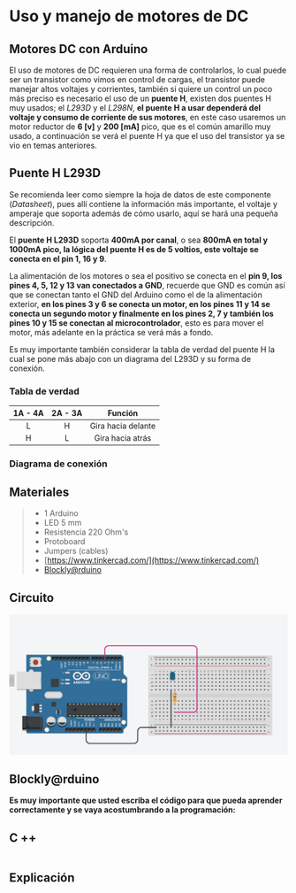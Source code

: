 # Uso y manejo de motores de DC

## Motores DC con Arduino

El uso de motores de DC requieren una forma de controlarlos, lo cual puede ser un transistor como vimos en control de cargas, el transistor puede manejar altos voltajes y corrientes, también si quiere un control un poco más preciso es necesario el uso de un **puente H**, existen dos puentes H muy usados; el *L293D* y el *L298N*, **el puente H a usar dependerá del voltaje y consumo de corriente de sus motores**, en este caso usaremos un motor reductor de **6 [v]** y **200 [mA]** pico, que es el común amarillo muy usado, a continuación se verá el puente H ya que el uso del transistor ya se vio en temas anteriores.


## Puente H L293D

Se recomienda leer como siempre la hoja de datos de este componente (*Datasheet*), pues allí contiene la información más importante, el voltaje y amperaje que soporta además de cómo usarlo, aquí se hará una pequeña descripción. 

El **puente H L293D** soporta **400mA por canal**, o sea **800mA en total y 1000mA pico, la lógica del puente H es de 5 voltios, este voltaje se conecta en el pin 1, 16 y 9**. 

La alimentación de los motores o sea el positivo se conecta en el **pin 9, los pines 4, 5, 12 y 13 van conectados a GND**, recuerde que GND es común así que se conectan tanto el GND del Arduino como el de la alimentación exterior, **en los pines 3 y 6 se conecta un motor, en los pines 11 y 14 se conecta un segundo motor y finalmente en los pines 2, 7 y también los pines 10 y 15 se conectan al microcontrolador**, esto es para mover el motor, más adelante en la práctica se verá más a fondo.

Es muy importante también considerar la tabla de verdad del puente H la cual se pone más abajo con un diagrama del L293D y su forma de conexión.

 ### Tabla de verdad
 
| 1A - 4A | 2A - 3A | Función |
| :--------: | :---------: | :------: |
| L | H | Gira hacia delante |
| H | L | Gira hacia atrás |

### Diagrama de conexión 




## Materiales
> - 1 Arduino
> - LED 5 mm
> - Resistencia 220 Ohm's
> - Protoboard 
> - Jumpers (cables) 
> - [https://www.tinkercad.com/](https://www.tinkercad.com/)
> - [Blockly@rduino](https://technologiescollege.github.io/Blockly-at-rduino/index.html)





## Circuito

![BlinkLED](https://github.com/Ezzzzzzzzzzzzzz/CursoRoboticaAplicada/blob/master/PracticasArduino/Practica1/BlinkLED.JPG)


## Blockly@rduino


**Es muy importante que usted escriba el código para que pueda aprender correctamente y se vaya acostumbrando a la programación:**

## C ++
```c

```

## Explicación 

<!--stackedit_data:
eyJoaXN0b3J5IjpbLTczMjY4NzQxNSw3MTg5NTQ4MDFdfQ==
-->